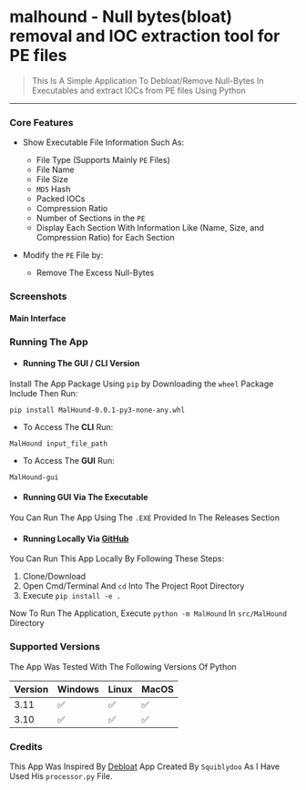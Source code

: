 # malhound - Null bytes(bloat) removal and IOC extraction tool for PE files

> This Is A Simple Application To Debloat/Remove Null-Bytes In Executables and extract IOCs from PE files Using
> Python
---

### Core Features

* Show Executable File Information Such As:
    * File Type (Supports Mainly `PE` Files)
    * File Name
    * File Size
    * `MD5` Hash
    * Packed IOCs
    * Compression Ratio
    * Number of Sections in the `PE`
    * Display Each Section With Information Like (Name, Size, and Compression Ratio) for Each Section

* Modify the `PE` File by:
    * Remove The Excess Null-Bytes

### Screenshots

#### Main Interface


### Running The App

* #### Running The GUI / CLI Version

Install The App Package Using `pip` by Downloading the `wheel` Package Include Then Run:

```commandline
pip install MalHound-0.0.1-py3-none-any.whl
```

* To Access The **CLI** Run:

```commandline
MalHound input_file_path
```

* To Access The **GUI** Run:

```commandline
MalHound-gui
```

* #### Running GUI Via The Executable

You Can Run The App Using The `.EXE` Provided In The Releases Section

* #### Running Locally Via [GitHub](https://github.com/biggiraffe13/malhound)

You Can Run This App Locally By Following These Steps:

1. Clone/Download 
2. Open Cmd/Terminal And `cd` Into The Project Root Directory
3. Execute ```pip install -e .```

Now To Run The Application, Execute ```python -m MalHound``` In `src/MalHound` Directory

### Supported Versions

The App Was Tested With The Following Versions Of Python

| Version | Windows            | Linux              | MacOS              |
|---------|--------------------|--------------------|--------------------|
| 3.11    | :white_check_mark: | :white_check_mark: | :white_check_mark: |
| 3.10    | :white_check_mark: | :white_check_mark: | :white_check_mark: |

### Credits

This App Was Inspired By [Debloat](https://github.com/Squiblydoo/debloat) App Created By `Squiblydoo` As I Have Used
His `processor.py` File.
